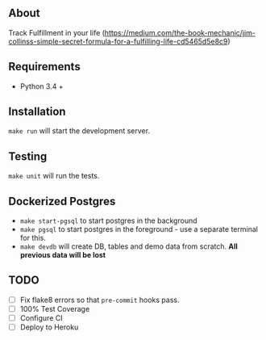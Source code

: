 ## About

Track Fulfillment in your life (https://medium.com/the-book-mechanic/jim-collinss-simple-secret-formula-for-a-fulfilling-life-cd5465d5e8c9)

## Requirements

- Python 3.4 +

## Installation

`make run` will start the development server.

## Testing

`make unit` will run the tests.

## Dockerized Postgres

* `make start-pgsql` to start postgres in the background
* `make pgsql` to start postgres in the foreground - use a separate terminal for this.
* `make devdb` will create DB, tables and demo data from scratch. **All previous data will be lost**

## TODO

- [ ] Fix flake8 errors so that `pre-commit` hooks pass.
- [ ] 100% Test Coverage
- [ ] Configure CI
- [ ] Deploy to Heroku
